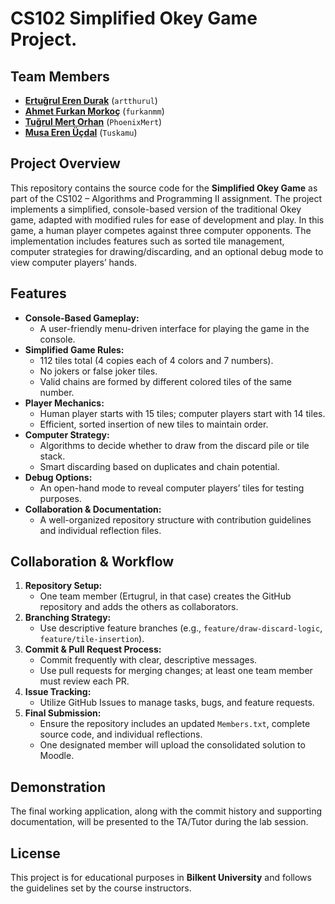 # CS102 Simplified Okey Game Project.

## Team Members
- **[Ertuğrul Eren Durak](https://github.com/artthurul)** (`artthurul`)
- **[Ahmet Furkan Morkoç](https://github.com/furkanmm)** (`furkanmm`)
- **[Tuğrul Mert Orhan](https://github.com/PhoenixMert)** (`PhoenixMert`)
- **[Musa Eren Üçdal](https://github.com/Tuskamu)** (`Tuskamu`)

## Project Overview
This repository contains the source code for the **Simplified Okey Game** as part of the CS102 – Algorithms and Programming II assignment. The project implements a simplified, console-based version of the traditional Okey game, adapted with modified rules for ease of development and play. In this game, a human player competes against three computer opponents. The implementation includes features such as sorted tile management, computer strategies for drawing/discarding, and an optional debug mode to view computer players’ hands.

## Features
- **Console-Based Gameplay:**  
  - A user-friendly menu-driven interface for playing the game in the console.
- **Simplified Game Rules:**  
  - 112 tiles total (4 copies each of 4 colors and 7 numbers).  
  - No jokers or false joker tiles.  
  - Valid chains are formed by different colored tiles of the same number.
- **Player Mechanics:**  
  - Human player starts with 15 tiles; computer players start with 14 tiles.  
  - Efficient, sorted insertion of new tiles to maintain order.
- **Computer Strategy:**  
  - Algorithms to decide whether to draw from the discard pile or tile stack.  
  - Smart discarding based on duplicates and chain potential.
- **Debug Options:**  
  - An open-hand mode to reveal computer players’ tiles for testing purposes.
- **Collaboration & Documentation:**  
  - A well-organized repository structure with contribution guidelines and individual reflection files.
 
    
## Collaboration & Workflow
1. **Repository Setup:**  
   - One team member (Ertugrul, in that case) creates the GitHub repository and adds the others as collaborators.
2. **Branching Strategy:**  
   - Use descriptive feature branches (e.g., `feature/draw-discard-logic`, `feature/tile-insertion`).
3. **Commit & Pull Request Process:**  
   - Commit frequently with clear, descriptive messages.
   - Use pull requests for merging changes; at least one team member must review each PR.
4. **Issue Tracking:**  
   - Utilize GitHub Issues to manage tasks, bugs, and feature requests.
5. **Final Submission:**  
   - Ensure the repository includes an updated `Members.txt`, complete source code, and individual reflections.
   - One designated member will upload the consolidated solution to Moodle.

## Demonstration
The final working application, along with the commit history and supporting documentation, will be presented to the TA/Tutor during the lab session.

## License
This project is for educational purposes in **Bilkent University** and follows the guidelines set by the course instructors.
